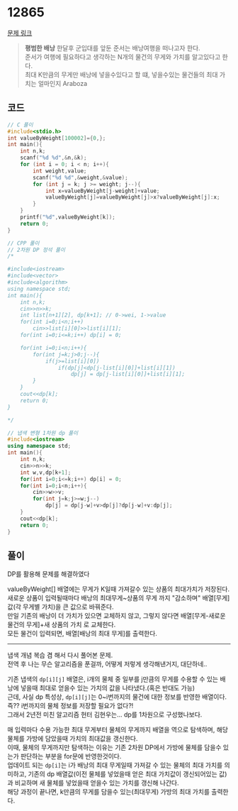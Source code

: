 # 12865

[문제 링크](https://www.acmicpc.net/problem/12865)

> __평범한 배낭__
> 한달후 군입대를 앞둔 준서는 배낭여행을 떠나고자 한다.  
> 준서가 여행에 필요하다고 생각하는 N개의 물건의 무게와 가치를 알고있다고 한다.  
> 최대 K만큼의 무게만 배낭에 넣을수있다고 할 떄, 넣을수있는 물건들의 최대 가치는 얼마인지 Araboza  

## 코드

```c
// C 풀이
#include<stdio.h>
int valueByWeight[100002]={0,};
int main(){
    int n,k;
    scanf("%d %d",&n,&k);
    for (int i = 0; i < n; i++){
        int weight,value;
        scanf("%d %d",&weight,&value);
        for (int j = k; j >= weight; j--){
            int x=valueByWeight[j-weight]+value;
            valueByWeight[j]=valueByWeight[j]>x?valueByWeight[j]:x;
        }
    }
    printf("%d",valueByWeight[k]);
    return 0;
}
```

```cpp
// CPP 풀이 
// 2차원 DP 정석 풀이
/*

#include<iostream>
#include<vector>
#include<algorithm>
using namespace std;
int main(){
    int n,k;
    cin>>n>>k;
    int list[n+1][2], dp[k+1]; // 0->wei, 1->value
    for(int i=0;i<n;i++)
        cin>>list[i][0]>>list[i][1];
    for(int i=0;i<=k;i++) dp[i] = 0;

    for(int i=0;i<n;i++){
        for(int j=k;j>0;j--){
            if(j>=list[i][0])
                if(dp[j]<dp[j-list[i][0]]+list[i][1])
                    dp[j] = dp[j-list[i][0]]+list[i][1];
        }
    }
    cout<<dp[k];
    return 0;
}

*/

// 냅색 변형 1차원 dp 풀이
#include<iostream>
using namespace std;
int main(){
    int n,k;
    cin>>n>>k;
    int w,v,dp[k+1];
    for(int i=0;i<=k;i++) dp[i] = 0;
    for(int i=0;i<n;i++){
        cin>>w>>v;
        for(int j=k;j>=w;j--)
            dp[j] = dp[j-w]+v>dp[j]?dp[j-w]+v:dp[j];
    }
    cout<<dp[k];
    return 0;
}
```

## 풀이

DP를 활용해 문제를 해결하였다  

valueByWeight[] 배열에는 무게가 K일때 가져갈수 있는 상품의 최대가치가 저장된다.  
새로운 상품이 입력될때마다 배낭의 최대무게~상품의 무게 까지 "감소하며" 배열\[무게] 값(각 무게별 가치)을 큰 값으로 바꿔준다.  
만일 기존의 배낭이 더 가치가 있으면 교체하지 않고, 그렇지 않다면 배열[무게-새로운 물건의 무게]+새 상품의 가치 로 교체한다.  
모든 물건이 입력되면, 배열[배낭의 최대 무게]를 출력한다.  

----

냅색 개념 복습 겸 해서 다시 풀어본 문제.  
전역 후 나는 무슨 알고리즘을 푼걸까, 어떻게 저렇게 생각해낸거지, 대단하네..  

기존 냅색의 `dp[i][j]` 배열은, i개의 물체 중 일부를 j만큼의 무게를 수용할 수 있는 배낭에 넣을때 최대로 얻을수 있는 가치의 값을 나타냈다.(혹은 반대도 가능)  
근데, 사실 dp 특성상, `dp[i][j]`는 0~i번까지의 물건에 대한 정보를 반영한 배열이다.  
즉?? i번까지의 물체 정보를 저장할 필요가 없다?!  
그래서 2년전 미친 알고리즘 헌터 김현우는... dp를 1차원으로 구성했나보다.  

매 입력마다 수용 가능한 최대 무게부터 물체의 무게까지 배열을 역으로 탐색하며, 해당 물체를 가방에 담았을때 가치의 최대값을 갱신한다.  
이때, 물체의 무게까지만 탐색하는 이유는 기존 2차원 DP에서 가방에 물체를 담을수 있는가 판단하는 부분을 for문에 반영한것이다.  
업데이트 되는 `dp[i]`는 i가 배낭의 최대 무게일때 가져갈 수 있는 물체의 최대 가치를 의미하고,  기존의 dp 배열값(이전 물체를 넣었을때 얻은 최대 가치값이 갱신되어있는 값)과 비교하며 새 물체를 넣었을때 얻을수 있는 가치를 갱신해 나간다.  
해당 과정이 끝나면, k만큼의 무게를 담을수 있는(최대무게) 가방의 최대 가치를 출력한다.  
